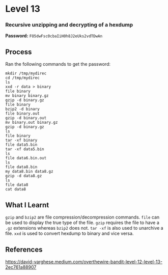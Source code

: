 # Level 13

### Recursive unzipping and decrypting of a hexdump

**Password:**  `FO5dwFsc0cbaIiH0h8J2eUks2vdTDwAn`

## Process
Ran the following commands to get the password:
```
mkdir /tmp/mydirec
cd /tmp/mydirec
ls
xxd -r data > binary
file binary
mv binary binary.gz
gzip -d binary.gz
file binary
bzip2 -d binary
file binary.out
gzip -d binary.out
mv binary.out binary.gz
gzip -d binary.gz
ls
file binary
tar -xf binary
file data5.bin
tar -xf data5.bin
ls
file data6.bin.out
ls
file data8.bin
my data8.bin data8.gz
gzip -d data8.gz
ls
file data8
cat data8
```

## What I Learnt
`gzip` and `bzip2` are file compression/decompression commands. `file` can be used to display the true type of the file. `gzip` requires the file to have a `.gz` extensions whereas `bzip2` does not. `tar -xf` is also used to unarchive a file. `xxd` is used to convert hexdump to binary and vice versa.

## References
https://david-varghese.medium.com/overthewire-bandit-level-12-level-13-2ec761a88907